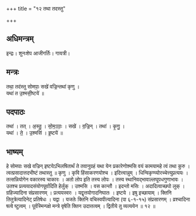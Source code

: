 +++
title = "१२ तथा तदस्तु"

+++
## अधिमन्त्रम्
इन्द्रः। शुनःशेप आजीगर्तिः। गायत्री।

## मन्त्रः
तथा॒ तद॑स्तु सोमपाः॒ सखे॑ वज्रि॒न्तथा॑ कृणु ।  
यथा॑ त उ॒श्मसी॒ष्टये॑ ॥

## पदपाठः
तथा॑ । तत् । अ॒स्तु॒ । सो॒म॒ऽपाः॒ । सखे॑ । व॒ज्रि॒न् । तथा॑ । कृ॒णु॒ ।  
यथा॑ । ते॒ । उ॒श्मसि॑ । इ॒ष्टये॑ ॥

## भाष्यम्
हे सोमपाः सखे वज्रिन् इष्टयेऽभिलषितार्थं ते तवानुग्रहं यथा येन प्रकारेणोश्मसि वयं कामयामहे त्वं तथा कुरु । त्वत्प्रसादात्तदभीष्टं तथास्तु ॥ कृणु । कृवि हिंसाकरणयोश्च । इदित्त्वान्नुम् । धिन्विकृण्व्योरच्चेत्त्युप्रत्ययः । तत्सन्नियोगेन वकारस्य चाकारः । अतो लोप इति तस्य लोपः । तस्य स्थानिवद्भावाल्लघूपधगुणाभावः । उतश्च प्रत्ययादसंयोगपूर्वादिति हेर्लुक् । उश्मसि । वस कान्तौ । इदन्तो मसिः । अदादित्वाच्छपो लुक् । ग्रहिज्यादिना संप्रसारणम् । प्रत्ययस्वरः । यद्वृत्तयोगादनिघातः । इष्टये । इषु इच्छायाम् । क्तिनि तितुत्रेत्यादिनेट् प्रतिषेधः । यद्वा । यजतेः क्तिनि वचिस्वपीत्यादिना (पा ६-१-१५) संप्रसारणम् । व्रश्चादिना षत्वे ष्टुत्वम् । पूर्वस्मिन्पक्षे मन्त्रे वृषेति क्तिन उदात्तत्वम् । द्वितीये तु व्यत्ययेन ॥ १२ ॥